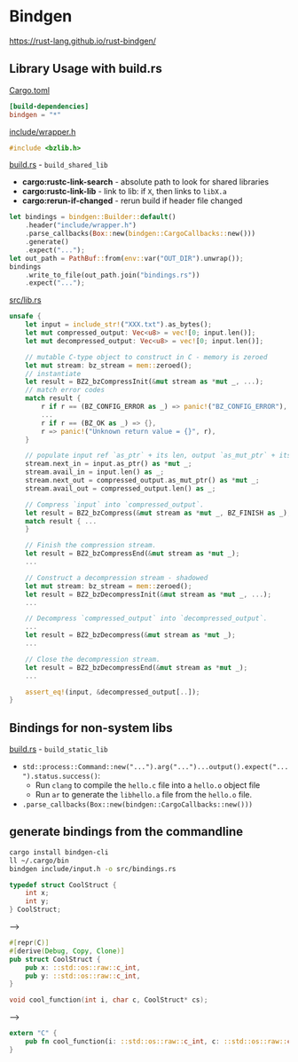 # Bindgen
https://rust-lang.github.io/rust-bindgen/

## Library Usage with build.rs

[Cargo.toml](Cargo.toml)
```toml
[build-dependencies]
bindgen = "*"
```

[include/wrapper.h](include/wrapper.h)
```C
#include <bzlib.h>
```

[build.rs](build.rs) - `build_shared_lib`
- **cargo:rustc-link-search** - absolute path to look for shared libraries
- **cargo:rustc-link-lib** - link to lib: if `X`, then links to `libX.a`
- **cargo:rerun-if-changed** - rerun build if header file changed
```rust
let bindings = bindgen::Builder::default()
    .header("include/wrapper.h")
    .parse_callbacks(Box::new(bindgen::CargoCallbacks::new()))
    .generate()
    .expect("...");
let out_path = PathBuf::from(env::var("OUT_DIR").unwrap());
bindings
    .write_to_file(out_path.join("bindings.rs"))
    .expect("...");
```

[src/lib.rs](src/lib.rs)
```rust
unsafe {
    let input = include_str!("XXX.txt").as_bytes();
    let mut compressed_output: Vec<u8> = vec![0; input.len()];
    let mut decompressed_output: Vec<u8> = vec![0; input.len()];

    // mutable C-type object to construct in C - memory is zeroed
    let mut stream: bz_stream = mem::zeroed();
    // instantiate
    let result = BZ2_bzCompressInit(&mut stream as *mut _, ...); 
    // match error codes 
    match result {
        r if r == (BZ_CONFIG_ERROR as _) => panic!("BZ_CONFIG_ERROR"),
        ...
        r if r == (BZ_OK as _) => {},
        r => panic!("Unknown return value = {}", r),
    }

    // populate input ref `as_ptr` + its len, output `as_mut_ptr` + its len
    stream.next_in = input.as_ptr() as *mut _;
    stream.avail_in = input.len() as _;
    stream.next_out = compressed_output.as_mut_ptr() as *mut _;
    stream.avail_out = compressed_output.len() as _;

    // Compress `input` into `compressed_output`.
    let result = BZ2_bzCompress(&mut stream as *mut _, BZ_FINISH as _);
    match result { ...
    }

    // Finish the compression stream.
    let result = BZ2_bzCompressEnd(&mut stream as *mut _);
    ...

    // Construct a decompression stream - shadowed
    let mut stream: bz_stream = mem::zeroed(); 
    let result = BZ2_bzDecompressInit(&mut stream as *mut _, ...); 
    ...

    // Decompress `compressed_output` into `decompressed_output`.
    ...
    let result = BZ2_bzDecompress(&mut stream as *mut _);
    ...

    // Close the decompression stream.
    let result = BZ2_bzDecompressEnd(&mut stream as *mut _);
    ...

    assert_eq!(input, &decompressed_output[..]);
}

```

## Bindings for non-system libs
[build.rs](build.rs) - `build_static_lib`
- `std::process::Command::new("...").arg("...")...output().expect("...").status.success()`:
  - Run `clang` to compile the `hello.c` file into a `hello.o` object file
  - Run `ar` to generate the `libhello.a` file from the `hello.o` file. 
- `.parse_callbacks(Box::new(bindgen::CargoCallbacks::new()))`

## generate bindings from the commandline
```bash
cargo install bindgen-cli
ll ~/.cargo/bin
bindgen include/input.h -o src/bindings.rs
```
```C
typedef struct CoolStruct {
    int x;
    int y;
} CoolStruct;
```
-->
```rust
#[repr(C)]
#[derive(Debug, Copy, Clone)]
pub struct CoolStruct {
    pub x: ::std::os::raw::c_int,
    pub y: ::std::os::raw::c_int,
}
```
```C
void cool_function(int i, char c, CoolStruct* cs);
```
-->
```rust
extern "C" {
    pub fn cool_function(i: ::std::os::raw::c_int, c: ::std::os::raw::c_char, cs: *mut CoolStruct);
}
```